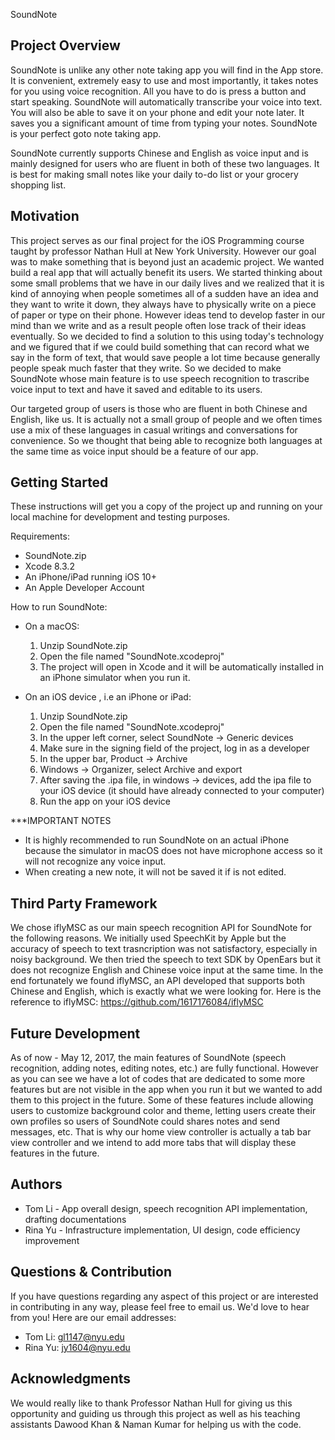 SoundNote

Project Overview
--------------------
SoundNote is unlike any other note taking app you will find in the App store. It is convenient, extremely easy to use and most importantly, it takes notes for you using voice recognition. All you have to do is press a button and start speaking. SoundNote will automatically transcribe your voice into text. You will also be able to save it on your phone and edit your note later. It saves you a significant amount of time from typing your notes. SoundNote is your perfect goto note taking app. 

SoundNote currently supports Chinese and English as voice input and is mainly designed for users who are fluent in both of these two languages. It is best for making small notes like your daily to-do list or your grocery shopping list. 


Motivation
--------------------
This project serves as our final project for the iOS Programming course taught by professor Nathan Hull at New York University. However our goal was to make something that is beyond just an academic project. We wanted build a real app that will actually benefit its users. We started thinking about some small problems that we have in our daily lives and we realized that it is kind of annoying when people sometimes all of a sudden have an idea and they want to write it down, they always have to physically write on a piece of paper or type on their phone. However ideas tend to develop faster in our mind than we write and as a result people often lose track of their ideas eventually. So we decided to find a solution to this using today's technology and we figured that if we could build something that can record what we say in the form of text, that would save people a lot time because generally people speak much faster that they write. So we decided to make SoundNote whose main feature is to use speech recognition to trascribe voice input to text and have it saved and editable to its users. 

Our targeted group of users is those who are fluent in both Chinese and English, like us. It is actually not a small group of people and we often times use a mix of these languages in casual writings and conversations for convenience. So we thought that being able to recognize both languages at the same time as voice input should be a feature of our app. 


Getting Started
--------------------
These instructions will get you a copy of the project up and running on your local machine for development and testing purposes. 

Requirements:
- SoundNote.zip
- Xcode 8.3.2
- An iPhone/iPad running iOS 10+
- An Apple Developer Account

How to run SoundNote:
- On a macOS:
	1. Unzip SoundNote.zip 
	2. Open the file named "SoundNote.xcodeproj"
	3. The project will open in Xcode and it will be automatically installed in an iPhone simulator when you run it. 

- On an iOS device , i.e an iPhone or iPad:
	1. Unzip SoundNote.zip
	2. Open the file named "SoundNote.xcodeproj"
	3. In the upper left corner, select SoundNote -> Generic devices
	4. Make sure in the signing field of the project, log in as a developer 
	5. In the upper bar, Product -> Archive
	6. Windows -> Organizer, select Archive and export
	7. After saving the .ipa file, in windows -> devices, add the ipa file to your iOS device (it should have already connected to your computer)
	8. Run the app on your iOS device

***IMPORTANT NOTES
- It is highly recommended to run SoundNote on an actual iPhone because the simulator in macOS does not have microphone access so it will not recognize any voice input. 
- When creating a new note, it will not be saved it if is not edited. 
	

Third Party Framework
--------------------
We chose iflyMSC as our main speech recognition API for SoundNote for the following reasons. We initially used SpeechKit by Apple but the accuracy of speech to text trasncription was not satisfactory, especially in noisy background. We then tried the speech to text SDK by OpenEars but it does not recognize English and Chinese voice input at the same time. In the end fortunately we found iflyMSC, an API developed that supports both Chinese and English, which is exactly what we were looking for. Here is the reference to iflyMSC: https://github.com/1617176084/iflyMSC


Future Development
--------------------
As of now - May 12, 2017, the main features of SoundNote (speech recognition, adding notes, editing notes, etc.) are fully functional. However as you can see we have a lot of codes that are dedicated to some more features but are not visible in the app when you run it but we wanted to add them to this project in the future. Some of these features include allowing users to customize background color and theme, letting users create their own profiles so users of SoundNote could shares notes and send messages, etc. That is why our home view controller is actually a tab bar view controller and we intend to add more tabs that will display these features in the future. 


Authors
--------------------
- Tom Li - App overall design, speech recognition API implementation, drafting documentations
- Rina Yu - Infrastructure implementation, UI design, code efficiency improvement


Questions & Contribution
--------------------
If you have questions regarding any aspect of this project or are interested in contributing in any way, please feel free to email us. We'd love to hear from you! Here are our email addresses:
- Tom Li: gl1147@nyu.edu
- Rina Yu: jy1604@nyu.edu


Acknowledgments
--------------------
We would really like to thank Professor Nathan Hull for giving us this opportunity and guiding us through this project as well as his teaching assistants Dawood Khan & Naman Kumar for helping us with the code. 
